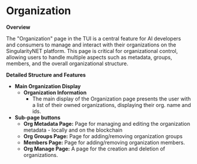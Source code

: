 # Organization

<ImageViewer src="/assets/images/products/AIMarketplace/TUI/OrganizationPage.webp" alt="Organization Page"/>

**Overview**

The "Organization" page in the TUI is a central feature for AI developers and consumers to manage and interact with their organizations on the SingularityNET platform. This page is critical for organizational control, allowing users to handle multiple aspects such as metadata, groups, members, and the overall organizational structure.

**Detailed Structure and Features**

* **Main Organization Display**
  * **Organization Information**
    * The main display of the Organization page presents the user with a list of their owned organizations, displaying their org. name and ids.&#x20;
* **Sub-page buttons**
  * **Org Metadata Page:** Page for managing and editing the organization metadata - locally and on the blockchain
  * **Org Groups Page:** Page for adding/removing organization groups
  * **Members Page:** Page for adding/removing organization members.
  * **Org Manage Page:** A page for the creation and deletion of organizations.
